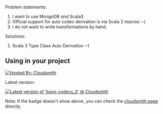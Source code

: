 Problem statements:

1. I want to use MongoDB _and_ Scala3
2. Official support for auto codec derivation is via Scala 2 macros :-(
3. I do not want to write transformations by hand.

Solutions:

1. Scala 3 Type Class Auto Derivation :-)

## Using in your project

[![Hosted By: Cloudsmith](https://img.shields.io/badge/OSS%20hosting%20by-cloudsmith-blue?logo=cloudsmith&style=flat-square)](https://cloudsmith.com)

Latest version:

[![Latest version of 'bson-codecs_3' @ Cloudsmith](https://api-prd.cloudsmith.io/v1/badges/version/alterationx10/ursula/maven/bson-codecs_3/latest/a=noarch;xg=com.alterationx10/?render=true&show_latest=true)](https://cloudsmith.io/~alterationx10/repos/bson-codecs/packages/detail/maven/bson-codecs_3/latest/a=noarch;xg=com.alterationx10/)

Note: If the badge doesn't show above, you can check the
[cloudsmith page](https://cloudsmith.io/~alterationx10/repos/bson-codecs/packages/)
directly.
